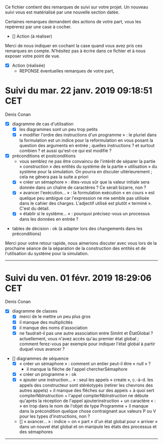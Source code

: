 Ce fichier contient des remarques de suivi sur votre projet. Un
nouveau suivi vous est matérialisé par une nouvelle section datée.

Certaines remarques demandent des actions de votre part, vous les
repérerez par une case à cocher.

- []  Action (à réaliser) 

Merci de nous indiquer en cochant la case quand vous avez pris ces
remarques en compte. N'hésitez pas à écrire dans ce fichier et à nous
exposer votre point de vue.

- [x] Action (réalisée)
    - REPONSE éventuelles remarques de votre part, 

# Suivi du mar. 22 janv. 2019 09:18:51 CET
Denis Conan
- [x] diagramme de cas d'utilisation
    - [x] les diagrammes sont un peu trop petits
    - [x] « modifier l'ordre des instructions d'un programme » : le pluriel
      	 dans la formulation est un indice pour la reformulation en vous
	 posant la question des arguments en entrée ; quelles instructions ? et
	 surtout combien ? et aussi qu'est-ce qui est modifié ?
- [x] préconditions et postconditions
    - vous semblez ne pas être convaincu de l'intérêt de séparer la partie
      « construction » des entités du système de la partie « utilisation »
      du système pour la simulation. On pourra en discuter ultérieurement ;
      cela ne gênera pas la suite a priori
    - [x] « créer un sémaphore » : êtes-vous sûr que la valeur initiale sera
      	 donnée dans un chaîne de caractères ? Ce serait bizarre, non ?
    - [x] « avancer l'exécution... » : la formulation exécution « en cours » est
      	 quelque peu ambigue car l'expression ne me semble pas utilisée dans
	 le cahier des charges. L'adjectif utilisé est plutôt « terminé ».
	 C'est du détail.
    - [x] « établir si le système... » : pourquoi précisez-vous un processus
      	 dans les données en entrée ?
- tables de décision : ok (à adapter lors des changements dans les préconditions)

Merci pour votre retour rapide, nous aimerions discuter avec vous lors de la prochaine séance de la séparation de la construction des entités et de l'utilisation du système pour la simulation.

---

# Suivi du ven. 01 févr. 2019 18:29:06 CET
Denis Conan
- [x] diagramme de classes
    - [x] merci de le mettre un peu plus gros
    - [x] il manque des multiplicités
    - [x] il manque des noms d'association
    - [x] ne faudrait-il pas une autre association entre SimInt et ÉtatGlobal ?
      	 actuellement, vous n'avez accès qu'au premier état global ; comment
	 ferez-vous par exemple pour indiquer l'état global à partir duquel vous
	 avancer ?
- [] diagrammes de séquence
    - [x] « créer un sémaphore » : comment un entier peut-il être « null » ?
      	 + il manque la flêche de l'appel chercherSémaphore
    - [x] « créer un programme » : ok
    - [x] « ajouter une instruction... » : seul les appels « create », c.-à-d.
      	 les appels des constructeur sont stéréotypés (retirer les chevrons
	 des autres appels) + il manque des flêches sur des appels + à quoi
	 sert compterNbInstruction + l'appel compterNbInstruction ne débute
	 qu'après la réception de l'appel ajouterinstruction + un caractère
	 « : » en trop dans le nom de l'objet de type Programme + il manque
	 dans la précondition quelque chose contraignant aux valeurs P ou V
	 pour les types d'instructions, non ?
    - [] « avancer... » : indice = on « part » d'un état global pour « arriver »
      	 dans un nouvel état global et on manipule les états des processus et
	 des sémaphores
---
